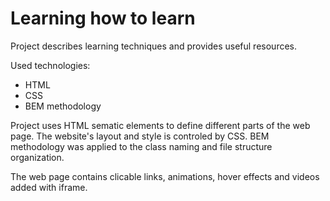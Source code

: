 # Learning how to learn

Project describes learning techniques and provides useful resources.

Used technologies:
* HTML
* CSS
* BEM methodology


Project uses HTML sematic elements to define different parts of the web page. The website's layout and style is controled by CSS. BEM methodology was applied to the class naming and file structure organization.

The web page contains clicable links, animations, hover effects and videos added with iframe. 



